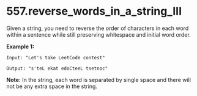 # 557.reverse_words_in_a_string_III

Given a string, you need to reverse the order of characters in each word within a sentence while still preserving whitespace and initial word order.

**Example 1:**
```
Input: "Let's take LeetCode contest"

Output: "s'teL ekat edoCteeL tsetnoc"
```
**Note:** In the string, each word is separated by single space and there will not be any extra space in the string.